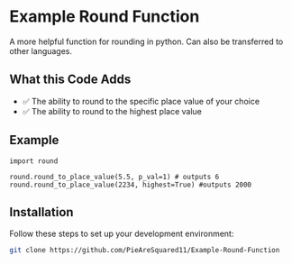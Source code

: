 # Example Round Function

A more helpful function for rounding in python. Can also be transferred to other languages. 

## What this Code Adds

- ✅ The ability to round to the specific place value of your choice
- ✅ The ability to round to the highest place value

## Example

```code
import round

round.round_to_place_value(5.5, p_val=1) # outputs 6
round.round_to_place_value(2234, highest=True) #outputs 2000
```

## Installation

Follow these steps to set up your development environment:
```bash
git clone https://github.com/PieAreSquared11/Example-Round-Function

